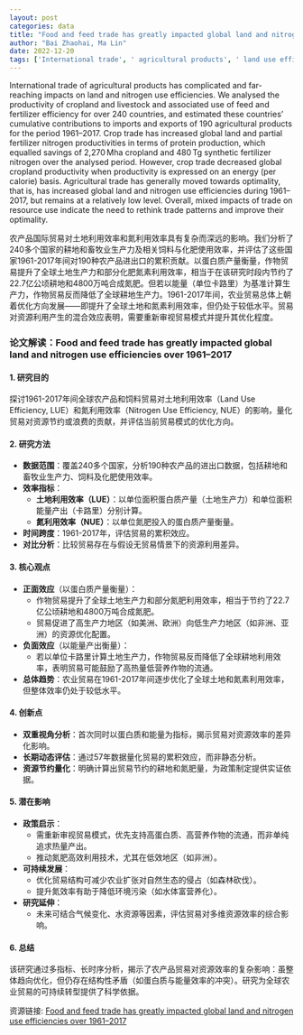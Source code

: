 ```yaml
---
layout: post
categories: data
title: "Food and feed trade has greatly impacted global land and nitrogen use efficiencies over 1961–2017"
author: "Bai Zhaohai, Ma Lin"
date: 2022-12-20
tags: ['International trade', ' agricultural products', ' land use efficiency', ' nitrogen use efficiency', ' cropland productivity', ' livestock productivity', ' feed efficiency', ' fertilizer efficiency', ' protein production', ' energy basis', ' global savings', ' optimality', ' resource use', ' trade patterns']
---
```


International trade of agricultural products has complicated and far-reaching impacts on land and nitrogen use efficiencies. We analysed the productivity of cropland and livestock and associated use of feed and fertilizer efficiency for over 240 countries, and estimated these countries’ cumulative contributions to imports and exports of 190 agricultural products for the period 1961–2017. Crop trade has increased global land and partial fertilizer nitrogen productivities in terms of protein production, which equalled savings of 2,270 Mha cropland and 480 Tg synthetic fertilizer nitrogen over the analysed period. However, crop trade decreased global cropland productivity when productivity is expressed on an energy (per calorie) basis. Agricultural trade has generally moved towards optimality, that is, has increased global land and nitrogen use efficiencies during 1961–2017, but remains at a relatively low level. Overall, mixed impacts of trade on resource use indicate the need to rethink trade patterns and improve their optimality.

农产品国际贸易对土地利用效率和氮利用效率具有复杂而深远的影响。我们分析了240多个国家的耕地和畜牧业生产力及相关饲料与化肥使用效率，并评估了这些国家1961-2017年间对190种农产品进出口的累积贡献。以蛋白质产量衡量，作物贸易提升了全球土地生产力和部分化肥氮素利用效率，相当于在该研究时段内节约了22.7亿公顷耕地和4800万吨合成氮肥。但若以能量（单位卡路里）为基准计算生产力，作物贸易反而降低了全球耕地生产力。1961-2017年间，农业贸易总体上朝着优化方向发展——即提升了全球土地和氮素利用效率，但仍处于较低水平。贸易对资源利用产生的混合效应表明，需要重新审视贸易模式并提升其优化程度。

### **论文解读：Food and feed trade has greatly impacted global land and nitrogen use efficiencies over 1961–2017**

#### **1. 研究目的**  
探讨1961-2017年间全球农产品和饲料贸易对土地利用效率（Land Use Efficiency, LUE）和氮利用效率（Nitrogen Use Efficiency, NUE）的影响，量化贸易对资源节约或浪费的贡献，并评估当前贸易模式的优化方向。

#### **2. 研究方法**  
- **数据范围**：覆盖240多个国家，分析190种农产品的进出口数据，包括耕地和畜牧业生产力、饲料及化肥使用效率。  
- **效率指标**：  
  - **土地利用效率（LUE）**：以单位面积蛋白质产量（土地生产力）和单位面积能量产出（卡路里）分别计算。  
  - **氮利用效率（NUE）**：以单位氮肥投入的蛋白质产量衡量。  
- **时间跨度**：1961-2017年，评估贸易的累积效应。  
- **对比分析**：比较贸易存在与假设无贸易情景下的资源利用差异。  

#### **3. 核心观点**  
- **正面效应**（以蛋白质产量衡量）：  
  - 作物贸易提升了全球土地生产力和部分氮肥利用效率，相当于节约了22.7亿公顷耕地和4800万吨合成氮肥。  
  - 贸易促进了高生产力地区（如美洲、欧洲）向低生产力地区（如非洲、亚洲）的资源优化配置。  
- **负面效应**（以能量产出衡量）：  
  - 若以单位卡路里计算土地生产力，作物贸易反而降低了全球耕地利用效率，表明贸易可能鼓励了高热量低营养作物的流通。  
- **总体趋势**：农业贸易在1961-2017年间逐步优化了全球土地和氮素利用效率，但整体效率仍处于较低水平。  

#### **4. 创新点**  
- **双重视角分析**：首次同时以蛋白质和能量为指标，揭示贸易对资源效率的差异化影响。  
- **长期动态评估**：通过57年数据量化贸易的累积效应，而非静态分析。  
- **资源节约量化**：明确计算出贸易节约的耕地和氮肥量，为政策制定提供实证依据。  

#### **5. 潜在影响**  
- **政策启示**：  
  - 需重新审视贸易模式，优先支持高蛋白质、高营养作物的流通，而非单纯追求热量产出。  
  - 推动氮肥高效利用技术，尤其在低效地区（如非洲）。  
- **可持续发展**：  
  - 优化贸易结构可减少农业扩张对自然生态的侵占（如森林砍伐）。  
  - 提升氮效率有助于降低环境污染（如水体富营养化）。  
- **研究延伸**：  
  - 未来可结合气候变化、水资源等因素，评估贸易对多维资源效率的综合影响。  

#### **6. 总结**  
该研究通过多指标、长时序分析，揭示了农产品贸易对资源效率的复杂影响：虽整体趋向优化，但仍存在结构性矛盾（如蛋白质与能量效率的冲突）。研究为全球农业贸易的可持续转型提供了科学依据。

资源链接: [Food and feed trade has greatly impacted global land and nitrogen use efficiencies over 1961–2017](https://doi.org/10.57760/sciencedb.06865)
